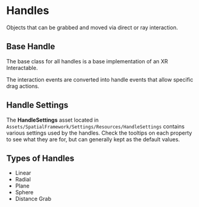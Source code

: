 # Handles

Objects that can be grabbed and moved via direct or ray interaction.

## Base Handle

The base class for all handles is a base implementation of an XR Interactable.

The interaction events are converted into handle events that allow specific drag actions. 

## Handle Settings
The **HandleSettings** asset located in `Assets/SpatialFramework/Settings/Resources/HandleSettings` contains various settings used by the handles.
Check the tooltips on each property to see what they are for, but can generally kept as the default values.
 
## Types of Handles

* Linear
* Radial
* Plane
* Sphere 
* Distance Grab
